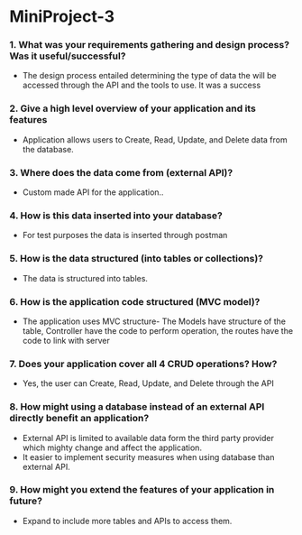 # MiniProject-3

### 1. What was your requirements gathering and design process? Was it useful/successful?
- The design process entailed determining the type of data the will be accessed through the API and the tools to use. It was a success
### 2. Give a high level overview of your application and its features
- Application allows users to Create, Read, Update, and Delete data from the database.
### 3. Where does the data come from (external API)?
- Custom made API for the application..
### 4. How is this data inserted into your database?
- For test purposes the data is inserted through postman
### 5. How is the data structured (into tables or collections)?
- The data is structured into tables.
### 6. How is the application code structured (MVC model)?
- The application uses MVC structure- The Models have structure of the table, Controller have the code to perform operation, the routes have the code to link with server
### 7. Does your application cover all 4 CRUD operations? How?
- Yes,  the user can Create, Read, Update, and Delete through the API
### 8. How might using a database instead of an external API directly benefit an application?
- External API is limited to available data form the third party provider which mighty change and affect the application.
- It easier to implement security measures when using database than external API.
### 9. How might you extend the features of your application in future?
- Expand to include more tables and APIs to access them.
